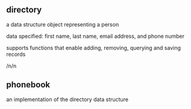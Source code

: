 ## directory
a data structure object representing a person

data specified: first name, last name, email address, and phone number

supports functions that enable adding, removing, querying and saving records

/n/n

## phonebook
an implementation of the directory data structure
